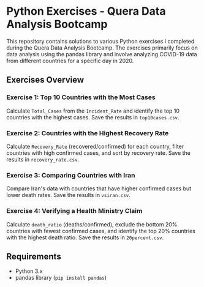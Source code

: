 # Python Exercises - Quera Data Analysis Bootcamp

This repository contains solutions to various Python exercises I completed during the Quera Data Analysis Bootcamp. The exercises primarily focus on data analysis using the pandas library and involve analyzing COVID-19 data from different countries for a specific day in 2020.

## Exercises Overview

### Exercise 1: Top 10 Countries with the Most Cases
Calculate `Total_Cases` from the `Incident_Rate` and identify the top 10 countries with the highest cases. Save the results in `top10cases.csv`.

### Exercise 2: Countries with the Highest Recovery Rate
Calculate `Recovery_Rate` (recovered/confirmed) for each country, filter countries with high confirmed cases, and sort by recovery rate. Save the results in `recovery_rate.csv`.

### Exercise 3: Comparing Countries with Iran
Compare Iran's data with countries that have higher confirmed cases but lower death rates. Save the results in `vsiran.csv`.

### Exercise 4: Verifying a Health Ministry Claim
Calculate `death_ratio` (deaths/confirmed), exclude the bottom 20% countries with fewest confirmed cases, and identify the top 20% countries with the highest death ratio. Save the results in `20percent.csv`.

## Requirements

- Python 3.x
- pandas library (`pip install pandas`)

